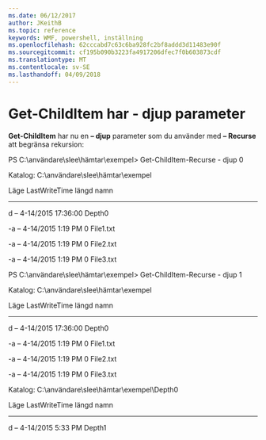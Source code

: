```yaml
---
ms.date: 06/12/2017
author: JKeithB
ms.topic: reference
keywords: WMF, powershell, inställning
ms.openlocfilehash: 62cccabd7c63c6ba928fc2bf8addd3d11483e90f
ms.sourcegitcommit: cf195b090b3223fa4917206dfec7f0b603873cdf
ms.translationtype: MT
ms.contentlocale: sv-SE
ms.lasthandoff: 04/09/2018
---
```

# <a name="get-childitem-has--depth-parameter"></a>Get-ChildItem har - djup parameter
**Get-ChildItem** har nu en **– djup** parameter som du använder med **– Recurse** att begränsa rekursion:

PS C:\\användare\\slee\\hämtar\\exempel&gt; Get-ChildItem-Recurse - djup 0

Katalog: C:\\användare\\slee\\hämtar\\exempel

Läge LastWriteTime längd namn

---- ------------- ------ ----

d – 4-14/2015 17:36:00 Depth0

-a – 4-14/2015 1:19 PM 0 File1.txt

-a – 4-14/2015 1:19 PM 0 File2.txt

-a – 4-14/2015 1:19 PM 0 File3.txt

PS C:\\användare\\slee\\hämtar\\exempel&gt; Get-ChildItem-Recurse - djup 1

Katalog: C:\\användare\\slee\\hämtar\\exempel

Läge LastWriteTime längd namn

---- ------------- ------ ----

d – 4-14/2015 17:36:00 Depth0

-a – 4-14/2015 1:19 PM 0 File1.txt

-a – 4-14/2015 1:19 PM 0 File2.txt

-a – 4-14/2015 1:19 PM 0 File3.txt

Katalog: C:\\användare\\slee\\hämtar\\exempel\\Depth0

Läge LastWriteTime längd namn

---- ------------- ------ ----

d – 4-14/2015 5:33 PM Depth1